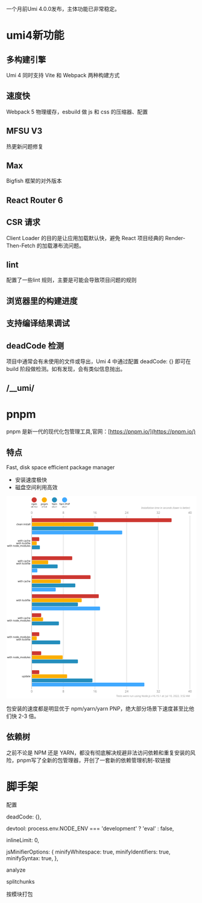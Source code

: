 一个月前Umi 4.0.0发布，主体功能已非常稳定。

# umi4新功能

## 多构建引擎
Umi 4 同时支持 Vite 和 Webpack 两种构建方式

## 速度快
Webpack 5 物理缓存，esbuild 做 js 和 css 的压缩器、配置

## MFSU V3
热更新问题修复

## Max
Bigfish 框架的对外版本

## React Router 6

## CSR 请求
Client Loader 的目的是让应用加载默认快，避免 React 项目经典的 Render-Then-Fetch 的加载瀑布流问题。

## lint
配置了一些lint 规则，主要是可能会导致项目问题的规则

## 浏览器里的构建进度

## 支持编译结果调试

## deadCode 检测
项目中通常会有未使用的文件或导出，Umi 4 中通过配置 deadCode: {} 即可在 build 阶段做检测。如有发现，会有类似信息抛出。

##  /__umi/ 



# pnpm

pnpm 是新一代的现代化包管理工具,官网：[https://pnpm.io/](https://pnpm.io/)

## 特点
Fast, disk space efficient package manager

+ 安装速度极快
+ 磁盘空间利用高效

![](./public/alotta-files.svg)

包安装的速度都是明显优于 npm/yarn/yarn PNP，绝大部分场景下速度甚至比他们快 2-3 倍。

## 依赖树
之前不论是 NPM 还是 YARN，都没有彻底解决规避非法访问依赖和重复安装的风险，pnpm写了全新的包管理器，开创了一套新的依赖管理机制-软链接


# 脚手架

配置

deadCode: {},

devtool: process.env.NODE_ENV === 'development' ? 'eval' : false,

inlineLimit: 0,

jsMinifierOptions: {
  minifyWhitespace: true,
  minifyIdentifiers: true,
  minifySyntax: true,
},

analyze

splitchunks

按模块打包




